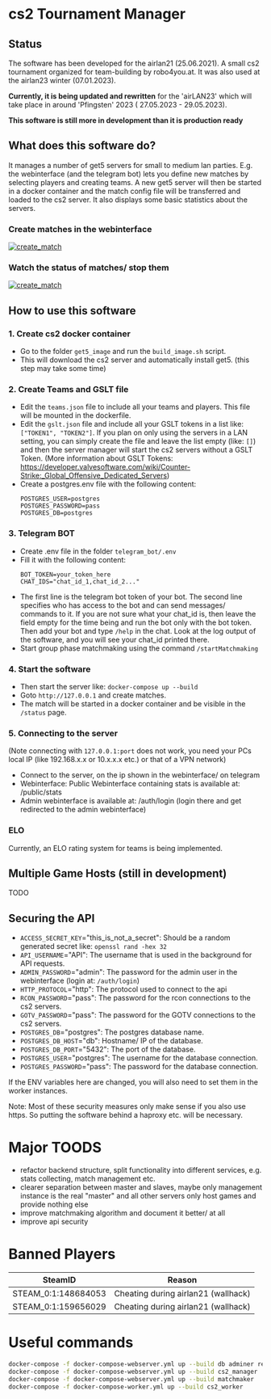# cs2 Tournament Manager

## Status

The software has been developed for the airlan21 (25.06.2021). A small cs2 tournament organized for
team-building by robo4you.at. It was also used at the airlan23 winter (07.01.2023).

**Currently, it is being updated and rewritten** for the 'airLAN23' which will take place in around 'Pfingsten' 2023 (
27.05.2023 - 29.05.2023).

**This software is still more in development than it is production ready**

## What does this software do?

It manages a number of get5 servers for small to medium lan parties. E.g. the webinterface (and the telegram bot) lets
you define new matches
by selecting players and creating teams. A new get5 server will then be started in a docker container and the match
config file will be transferred and loaded to the cs2 server. It also displays some basic statistics about the servers.

### Create matches in the webinterface

[![create_match](readme/create_match.png)]()

### Watch the status of matches/ stop them

[![create_match](readme/status_match.png)]()

## How to use this software

### 1. Create cs2 docker container

+ Go to the folder `get5_image` and run the `build_image.sh` script.
+ This will download the cs2 server and automatically install get5. (this step may take some time)

### 2. Create Teams and GSLT file

+ Edit the `teams.json` file to include all your teams and players. This file will be mounted in the dockerfile.
+ Edit the `gslt.json` file and include all your GSLT tokens in a list like: `["TOKEN1", "TOKEN2"]`. If you plan on only
  using the servers in a LAN setting, you can simply create the file and leave the list empty (like: `[]`) and then the
  server manager will start the cs2 servers without a GSLT Token. (More information about GSLT
  Tokens: https://developer.valvesoftware.com/wiki/Counter-Strike:_Global_Offensive_Dedicated_Servers)
+ Create a postgres.env file with the following content:
  ```
  POSTGRES_USER=postgres
  POSTGRES_PASSWORD=pass
  POSTGRES_DB=postgres
  ```

### 3. Telegram BOT

+ Create .env file in the folder `telegram_bot/.env`
+ Fill it with the following content:
  ```env
  BOT_TOKEN=your_token_here
  CHAT_IDS="chat_id_1,chat_id_2..."
  ```
+ The first line is the telegram bot token of your bot. The second line specifies who has access to the bot and can send
  messages/ commands to it. If you are not sure what your chat_id is, then leave the field empty for the time being and
  run
  the bot only with the bot token. Then add your bot and type `/help` in the chat. Look at the log output of the
  software, and you will see your chat_id printed there.
+ Start group phase matchmaking using the command ```/startMatchmaking```

### 4. Start the software

+ Then start the server like: `docker-compose up --build`
+ Goto `http://127.0.0.1` and create matches.
+ The match will be started in a docker container and be visible in the `/status` page.

### 5. Connecting to the server

(Note connecting with `127.0.0.1:port` does not work, you need your PCs local IP (like 192.168.x.x or 10.x.x.x etc.) or
that of a VPN network)

+ Connect to the server, on the ip shown in the webinterface/ on telegram
+ Webinterface: Public Webinterface containing stats is available at: /public/stats
+ Admin webinterface is available at: /auth/login (login there and get redirected to the admin webinterface)

### ELO

Currently, an ELO rating system for teams is being implemented.

## Multiple Game Hosts (still in development)

TODO

## Securing the API

+ `ACCESS_SECRET_KEY`="this_is_not_a_secret": Should be a random generated secret like: `openssl rand -hex 32`
+ `API_USERNAME`="API": The username that is used in the background for API requests.
+ `ADMIN_PASSWORD`="admin": The password for the admin user in the webinterface (login at: `/auth/login`)
+ `HTTP_PROTOCOL`="http": The protocol used to connect to the api
+ `RCON_PASSWORD`="pass": The password for the rcon connections to the cs2 servers.
+ `GOTV_PASSWORD`="pass": The password for the GOTV connections to the cs2 servers.
+ `POSTGRES_DB`="postgres": The postgres database name.
+ `POSTGRES_DB_HOST`="db": Hostname/ IP of the database.
+ `POSTGRES_DB_PORT`="5432": The port of the database.
+ `POSTGRES_USER`="postgres": The username for the database connection.
+ `POSTGRES_PASSWORD`="pass": The password for the database connection.

If the ENV variables here are changed, you will also need to set them in the worker instances.

Note: Most of these security measures only make sense if you also use https. So putting the software behind a haproxy
etc. will be necessary.

# Major TOODS

+ refactor backend structure, split functionality into different services, e.g. stats collecting, match management etc.
+ clearer separation between master and slaves, maybe only management instance is the real "master" and all other
  servers only host games and provide nothing else
+ improve matchmaking algorithm and document it better/ at all
+ improve api security

# Banned Players

| SteamID             | Reason                              |
|---------------------|-------------------------------------|
| STEAM_0:1:148684053 | Cheating during airlan21 (wallhack) |
| STEAM_0:1:159656029 | Cheating during airlan21 (wallhack) |

# Useful commands

```bash
docker-compose -f docker-compose-webserver.yml up --build db adminer redis
docker-compose -f docker-compose-webserver.yml up --build cs2_manager
docker-compose -f docker-compose-webserver.yml up --build matchmaker
docker-compose -f docker-compose-worker.yml up --build cs2_worker
```
